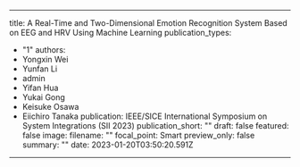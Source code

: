   ---
title: A Real-Time and Two-Dimensional Emotion Recognition System Based on EEG
  and HRV Using Machine Learning
publication_types:
  - "1"
authors:
  - Yongxin Wei
  - Yunfan Li
  - admin
  - Yifan Hua
  - Yukai Gong
  - Keisuke Osawa
  - Eiichiro Tanaka
publication: IEEE/SICE International Symposium on System Integrations (SII 2023)
publication_short: ""
draft: false
featured: false
image:
  filename: ""
  focal_point: Smart
  preview_only: false
summary: ""
date: 2023-01-20T03:50:20.591Z
---
